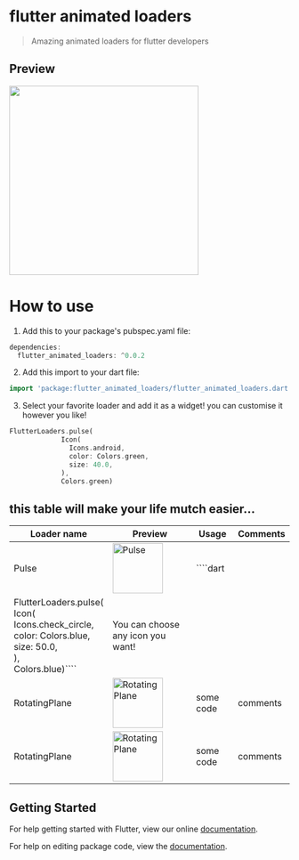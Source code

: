 # flutter animated loaders

>Amazing animated loaders for flutter developers


## Preview

<img src="https://github.com/studioidan/FlutterAnimatedLoaders/blob/master/art/screen.gif" width="340px" />

# How to use
 1. Add this to your package's pubspec.yaml file:

````dart
dependencies:
  flutter_animated_loaders: ^0.0.2
  ````
  
 2. Add this import to your dart file:

````dart
import 'package:flutter_animated_loaders/flutter_animated_loaders.dart';
  ````

 3. Select your favorite loader and add it as a widget!
 you can customise it however you like!
 
 ````dart
 FlutterLoaders.pulse(
              Icon(
                Icons.android,
                color: Colors.green,
                size: 40.0,
              ),
              Colors.green)
  ````
 
 ## this table will make your life mutch easier...


Loader name | Preview | Usage | Comments
------------     |   -------------   |    ------------    |    ------------
Pulse    | <img src='https://github.com/studioidan/FlutterAnimatedLoaders/blob/master/art/pulse.gif' alt='Pulse' width="90px" height="90px"/> | ````dart
FlutterLoaders.pulse(<br>Icon(<br>Icons.check_circle, <br>color: Colors.blue, <br>size: 50.0, <br>), <br>Colors.blue)```` | You can choose any icon you want!
RotatingPlane    | <img src='https://raw.githubusercontent.com/ybq/AndroidSpinKit/master/art/RotatingPlane.gif' alt='RotatingPlane' width="90px" height="90px"/> | some code | comments
RotatingPlane    | <img src='https://raw.githubusercontent.com/ybq/AndroidSpinKit/master/art/RotatingPlane.gif' alt='RotatingPlane' width="90px" height="90px"/> | some code | comments





## Getting Started

For help getting started with Flutter, view our online [documentation](https://flutter.io/).

For help on editing package code, view the [documentation](https://flutter.io/developing-packages/).

